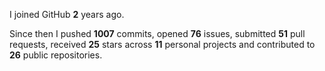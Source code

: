 I joined GitHub **2** years ago.

Since then I pushed **1007** commits, opened **76** issues, submitted **51** pull requests, received **25** stars across **11** personal projects and contributed to **26** public repositories.
